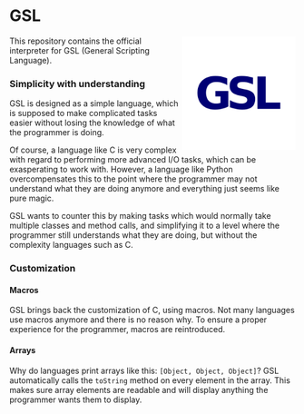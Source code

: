 # GSL
<img src="img/logo.png" width=200 align="right" />
This repository contains the official interpreter for GSL (General Scripting Language).<br/>

### Simplicity with understanding
GSL is designed as a simple language, which is supposed to make complicated tasks easier without losing the knowledge of what the programmer is doing.<br/>

Of course, a language like C is very complex with regard to performing more advanced I/O tasks, which can be exasperating to work with.
However, a language like Python overcompensates this to the point where the programmer may not understand what they are doing anymore and everything just seems like pure magic.

GSL wants to counter this by making tasks which would normally take multiple classes and method calls,
and simplifying it to a level where the programmer still understands what they are doing, but without the complexity languages such as C.<br/>

### Customization
#### Macros
GSL brings back the customization of C, using macros. Not many languages use macros anymore and there is no reason why.
To ensure a proper experience for the programmer, macros are reintroduced.

#### Arrays
Why do languages print arrays like this: `[Object, Object, Object]`? GSL automatically calls the `toString` method on every element in the array.
This makes sure array elements are readable and will display anything the programmer wants them to display.
